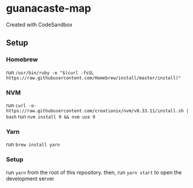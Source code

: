 # guanacaste-map
Created with CodeSandbox

## Setup

### Homebrew
run ``/usr/bin/ruby -e "$(curl -fsSL https://raw.githubusercontent.com/Homebrew/install/master/install)"``

### NVM
run `curl -o- https://raw.githubusercontent.com/creationix/nvm/v0.33.11/install.sh | bash`
run `nvm install 9 && nvm use 9`

### Yarn

run `brew install yarn`

### Setup

run `yarn` from the root of this repository.
then, run `yarn start` to open the development server
